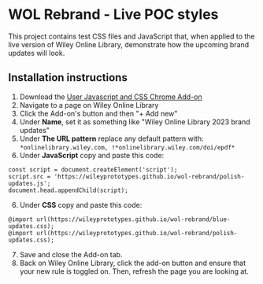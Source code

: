 # WOL Rebrand - Live POC styles
This project contains test CSS files and JavaScript that, when applied to the live version of Wiley Online Library, demonstrate how the upcoming brand updates will look.

## Installation instructions
1. Download the [User Javascript and CSS Chrome Add-on](https://chrome.google.com/webstore/detail/user-javascript-and-css/nbhcbdghjpllgmfilhnhkllmkecfmpld?hl=en)
2. Navigate to a page on Wiley Online Library
3. Click the Add-on's button and then "+ Add new"
4. Under **Name**, set it as something like "Wiley Online Library 2023 brand updates"
5. Under **The URL pattern** replace any default pattern with: `*onlinelibrary.wiley.com, !*onlinelibrary.wiley.com/doi/epdf*`
6. Under **JavaScript** copy and paste this code:
```
const script = document.createElement('script');
script.src = 'https://wileyprototypes.github.io/wol-rebrand/polish-updates.js';
document.head.appendChild(script);
```
6. Under **CSS** copy and paste this code:
```
@import url(https://wileyprototypes.github.io/wol-rebrand/blue-updates.css);
@import url(https://wileyprototypes.github.io/wol-rebrand/polish-updates.css);
```
7. Save and close the Add-on tab. 
8. Back on Wiley Online Library, click the add-on button and ensure that your new rule is toggled on. Then, refresh the page you are looking at.
